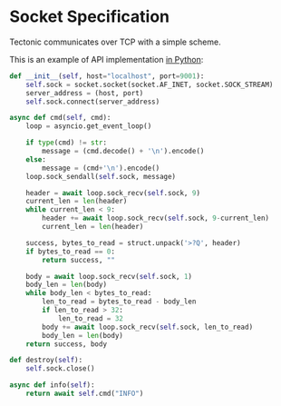 # Socket Specification

Tectonic communicates over TCP with a simple scheme.

This is an example of API implementation [in Python](https://github.com/0b01/tectonicdb/blob/master/cli/python/tectonic.py):

```python
def __init__(self, host="localhost", port=9001):
    self.sock = socket.socket(socket.AF_INET, socket.SOCK_STREAM)
    server_address = (host, port)
    self.sock.connect(server_address)

async def cmd(self, cmd):
    loop = asyncio.get_event_loop()

    if type(cmd) != str:
        message = (cmd.decode() + '\n').encode()
    else:
        message = (cmd+'\n').encode()
    loop.sock_sendall(self.sock, message)

    header = await loop.sock_recv(self.sock, 9)
    current_len = len(header)
    while current_len < 9:
        header += await loop.sock_recv(self.sock, 9-current_len)
        current_len = len(header)

    success, bytes_to_read = struct.unpack('>?Q', header)
    if bytes_to_read == 0:
        return success, ""

    body = await loop.sock_recv(self.sock, 1)
    body_len = len(body)
    while body_len < bytes_to_read:
        len_to_read = bytes_to_read - body_len
        if len_to_read > 32:
            len_to_read = 32
        body += await loop.sock_recv(self.sock, len_to_read)
        body_len = len(body)
    return success, body

def destroy(self):
    self.sock.close()

async def info(self):
    return await self.cmd("INFO")
```



